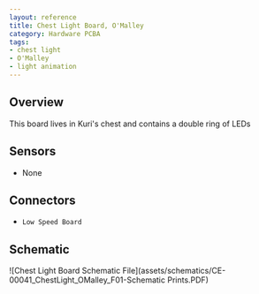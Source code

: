 ```yaml
---
layout: reference
title: Chest Light Board, O'Malley
category: Hardware PCBA
tags:
- chest light
- O'Malley
- light animation
---
```


## Overview
This board lives in Kuri's chest and contains a double ring of LEDs

## Sensors
- None

## Connectors
- ``Low Speed Board``

## Schematic
![Chest Light Board Schematic File](assets/schematics/CE-00041_ChestLight_OMalley_F01-Schematic Prints.PDF)

